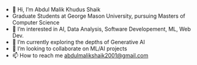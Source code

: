 - 👋 Hi, I’m Abdul Malik Khudus Shaik
- Graduate Students at George Mason University, pursuing Masters of Computer Science
- 👀 I’m interested in AI, Data Analysis, Software Developement, ML, Web Dev.
- 🌱 I’m currently exploring the depths of Generative AI
- 💞️ I’m looking to collaborate on ML/AI projects
- 📫 How to reach me abdulmalikshaik2001@gmail.com

<!---
SAMK-online/SAMK-online is a ✨ special ✨ repository because its `README.md` (this file) appears on your GitHub profile.
You can click the Preview link to take a look at your changes.
--->
